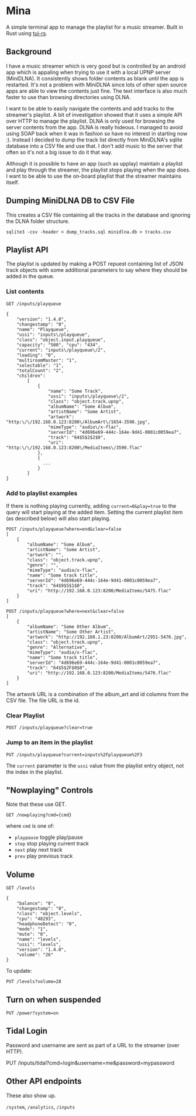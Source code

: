 # Mina

A simple terminal app to manage the playlist for a music streamer. Built in Rust using [tui-rs](https://github.com/fdehau/tui-rs).

## Background

I have a music streamer which is very good but is controlled by an android app which is appaling when trying to use it with a local UPNP server (MiniDLNA). It consistently shows folder contents as blank until the app is restarted. It's not a problem with MiniDLNA since lots of other open source apps are able to view the contents just fine. The text interface is also much faster to use than browsing directories using DLNA.

I want to be able to easily navigate the contents and add tracks to the streamer's playlist. A bit of investigation showed that it uses a simple API over HTTP to manage the playlist. DLNA is only used for browsing the server contents from the app. DLNA is really hideous. I managed to avoid using SOAP back when it was in fashion so have no interest in starting now :). Instead I decided to dump the track list directly from MiniDLNA's sqlite database into a CSV file and use that. I don't add music to the server that often so it's not a big issue to do it that way.

Although it is possible to have an app (such as upplay) maintain a playlist and play through the streamer, the playlist stops playing when the app does. I want to be able to use the on-board playlist that the streamer maintains itself.

## Dumping MiniDLNA DB to CSV File

This creates a CSV file containing all the tracks in the database and ignoring the DLNA folder structure.

```
sqlite3 -csv -header < dump_tracks.sql minidlna.db > tracks.csv
```

## Playlist API

The playlist is updated by making a POST repuest containing list of JSON track objects with some additional parameters to say where they should be added in the queue.

### List contents

```
GET /inputs/playqueue
```

```
{
    "version": "1.4.0",
    "changestamp": "0",
    "name": "Playqueue",
    "ussi": "inputs\/playqueue",
    "class": "object.input.playqueue",
    "capacity": "500", "cpu": "434",
    "current": "inputs\/playqueue\/2",
    "loading": "0",
    "multiroomMaster": "1",
    "selectable": "1",
    "totalCount": "2",
    "children":
        [
            {
                "name": "Some Track",
                "ussi": "inputs\/playqueue\/2",
                "class": "object.track.upnp",
                "albumName": "Some Album",
                "artistName": "Some Artist",
                "artwork": "http:\/\/192.168.0.123:8200\/AlbumArt\/1654-3590.jpg",
                "mimeType": "audio\/x-flac",
                "serverId": "4d696e69-444c-164e-9d41-0001c0059ea7",
                "track": "64$5$2$2$0",
                "uri": "http:\/\/192.168.0.123:8200\/MediaItems\/3590.flac"
            },
            {
              ...
            }
        ]
}
```

### Add to playlist examples

If there is nothing playing currently, adding `current=0&play=true` to the query will start playing at the added item. Setting the current playlist item (as described below) will also start playing.

```
POST /inputs/playqueue?where=end&clear=false
[
    {
        "albumName": "Some Album",
        "artistName": "Some Artist",
        "artwork": "",
        "class": "object.track.upnp",
        "genre": "",
        "mimeType": "audio/x-flac",
        "name": "Some track title",
        "serverId": "4d696e69-444c-164e-9d41-0001c0059ea7",
        "track": "64$9$5$1$0",
        "uri": "http://192.168.0.123:8200/MediaItems/5475.flac"
    }
]
```


```
POST /inputs/playqueue?where=next&clear=false
[
    {
        "albumName": "Some Other Album",
        "artistName": "Some Other Artist",
        "artwork": "http://192.168.1.23:8200/AlbumArt/2951-5476.jpg",
        "class": "object.track.upnp",
        "genre": "Alternative",
        "mimeType": "audio/x-flac",
        "name": "Some track title",
        "serverId": "4d696e69-444c-164e-9d41-0001c0059ea7",
        "track": "64$5$2F$0$0",
        "uri": "http://192.168.0.123:8200/MediaItems/5476.flac"
    }
]
```

The artwork URL is a combination of the album_art and id columns from the CSV file. The file URL is the id.

### Clear Playlist

```
POST /inputs/playqueue?clear=true
```

### Jump to an item in the playlist

```
PUT /inputs/playqueue?current=inputs%2Fplayqueue%2F3
```

The `current` parameter is the `ussi` value from the playlist entry object, not the index in the playlist.



## "Nowplaying" Controls

Note that these use GET.

```
GET /nowplaying?cmd={cmd}
```

where `cmd` is one of:

* `playpause` toggle play/pause
* `stop` stop playing current track
* `next` play next track
* `prev` play previous track

## Volume

```
GET /levels
```

```
{
    "balance": "0",
    "changestamp": "0",
    "class": "object.levels",
    "cpu": "48293",
    "headphoneDetect": "0",
    "mode": "1",
    "mute": "0",
    "name": "levels",
    "ussi": "levels",
    "version": "1.4.0",
    "volume": "26"
}
```

To update:

```
PUT /levels?volume=28
```

## Turn on when suspended

```
PUT /power?system=on
```

## Tidal Login

Password and username are sent as part of a URL to the streamer (over HTTP).

PUT /inputs/tidal?cmd=login&username=me&password=mypassword

## Other API endpoints

These also show up.

`/system`, `/analytics`, `/inputs`
